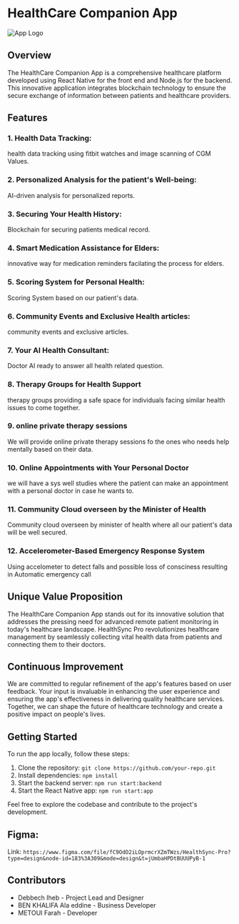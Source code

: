 # HealthCare Companion App

![App Logo](link_to_your_logo.png)

## Overview

The HealthCare Companion App is a comprehensive healthcare platform developed using React Native for the front end and Node.js for the backend. This innovative application integrates blockchain technology to ensure the secure exchange of information between patients and healthcare providers.

## Features

### 1. Health Data Tracking:

health data tracking using fitbit watches  and  image scanning of CGM Values.

### 2.  Personalized Analysis for the patient's Well-being:

AI-driven analysis for personalized reports.

### 3. Securing Your Health History:

Blockchain for  securing patients medical record.

### 4. Smart Medication Assistance for Elders:

innovative way for medication reminders facilating the process for elders.

### 5. Scoring System for Personal Health:

Scoring System based on our patient's data.

### 6. Community Events and Exclusive Health articles:

community events and exclusive articles.

### 7. Your AI Health Consultant:

Doctor AI ready to answer all health related question.

### 8. Therapy Groups for Health Support

therapy groups  providing a safe space for individuals facing similar health issues to come together.

### 9. online private therapy sessions 

We will provide online private therapy sessions fo the ones who needs help mentally based on their data.

### 10. Online Appointments with Your Personal Doctor

we will have a sys well studies where the patient can make an appointment with a personal doctor in case he wants to.

### 11. Community Cloud overseen by the Minister of Health

Community cloud overseen by minister of health where all our patient's data will be well secured.

### 12. Accelerometer-Based Emergency Response System

Using accelometer to detect falls and possible loss of consciness resulting in Automatic emergency call

## Unique Value Proposition

The HealthCare Companion App stands out for its innovative solution that  addresses the pressing need for advanced remote patient monitoring in today's healthcare landscape. HealthSync Pro revolutionizes healthcare management by seamlessly collecting vital health data from patients and connecting them to their doctors.

## Continuous Improvement

We are committed to regular refinement of the app's features based on user feedback. Your input is invaluable in enhancing the user experience and ensuring the app's effectiveness in delivering quality healthcare services. Together, we can shape the future of healthcare technology and create a positive impact on people's lives.

## Getting Started

To run the app locally, follow these steps:

1. Clone the repository: `git clone https://github.com/your-repo.git`
2. Install dependencies: `npm install`
3. Start the backend server: `npm run start:backend`
4. Start the React Native app: `npm run start:app`

Feel free to explore the codebase and contribute to the project's development.

## Figma:

Link: `https://www.figma.com/file/fC9OdO2iLOprmcrXZmTWzs/HealthSync-Pro?type=design&node-id=183%3A309&mode=design&t=jUmbaHPDtBUUUPyB-1`

## Contributors

- Debbech Iheb - Project Lead and Designer
- BEN KHALIFA Ala eddine - Business Developer
- METOUI Farah - Developer


